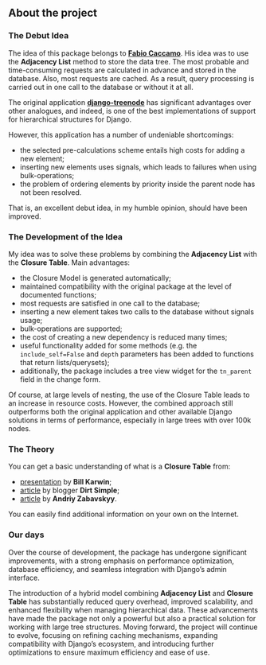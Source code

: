## About the project
### The Debut Idea
The idea of ​​this package belongs to **[Fabio Caccamo](https://github.com/fabiocaccamo)**. His idea was to use the **Adjacency List** method to store the data tree. The most probable and time-consuming requests are calculated in advance and stored in the database. Also, most requests are cached. As a result, query processing is carried out in one call to the database or without it at all.

The original application **[django-treenode](https://github.com/fabiocaccamo/django-treenode)** has significant advantages over other analogues, and indeed, is one of the best implementations of support for hierarchical structures for Django.

However, this application has a number of undeniable shortcomings:
* the selected pre-calculations scheme entails high costs for adding a new element;
* inserting new elements uses signals, which leads to failures when using bulk-operations;
* the problem of ordering elements by priority inside the parent node has not been resolved.

That is, an excellent debut idea, in my humble opinion, should have been improved.

### The Development of the Idea
My idea was to solve these problems by combining the **Adjacency List** with the **Closure Table**. Main advantages:

* the Closure Model is generated automatically;
* maintained compatibility with the original package at the level of documented functions;
* most requests are satisfied in one call to the database;
* inserting a new element takes two calls to the database without signals usage;
* bulk-operations are supported;
* the cost of creating a new dependency is reduced many times;
* useful functionality added for some methods (e.g.  the `include_self=False` and `depth` parameters has been added to functions that return lists/querysets);
* additionally, the package includes a tree view widget for the `tn_parent` field in the change form.

Of course, at large levels of nesting, the use of the Closure Table leads to an increase in resource costs. However, the combined approach still outperforms both the original application and other available Django solutions in terms of performance, especially in large trees with over 100k nodes.

### The Theory
You can get a basic understanding of what is a **Closure Table** from:

* [presentation](https://www.slideshare.net/billkarwin/models-for-hierarchical-data) by **Bill Karwin**;
* [article](https://dirtsimple.org/2010/11/simplest-way-to-do-tree-based-queries.html) by blogger **Dirt Simple**;
* [article](https://towardsdatascience.com/closure-table-pattern-to-model-hierarchies-in-nosql-c1be6a87e05b) by **Andriy Zabavskyy**.

You can easily find additional information on your own on the Internet.

### Our days
Over the course of development, the package has undergone significant improvements, with a strong emphasis on performance optimization, database efficiency, and seamless integration with Django’s admin interface. 

The introduction of a hybrid model combining **Adjacency List** and **Closure Table** has substantially reduced query overhead, improved scalability, and enhanced flexibility when managing hierarchical data. These advancements have made the package not only a powerful but also a practical solution for working with large tree structures. Moving forward, the project will continue to evolve, focusing on refining caching mechanisms, expanding compatibility with Django’s ecosystem, and introducing further optimizations to ensure maximum efficiency and ease of use.
